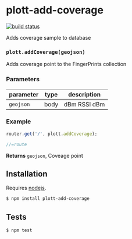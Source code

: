 # plott-add-coverage

[![build status](https://secure.travis-ci.org/Plott/plott-add-coverage.png)](http://travis-ci.org/Plott/plott-add-coverage)

Adds coverage sample to database


### `plott.addCoverage(geojson)`

Adds coverage point to the FingerPrints collection


### Parameters

| parameter | type | description  |
| --------- | ---- | ------------ |
| `geojson` | body | dBm RSSI dBm |


### Example

```js
router.get('/', plott.addCoverage);

//=route
```


**Returns** `geojson`, Coveage point

## Installation

Requires [nodejs](http://nodejs.org/).

```sh
$ npm install plott-add-coverage
```

## Tests

```sh
$ npm test
```


